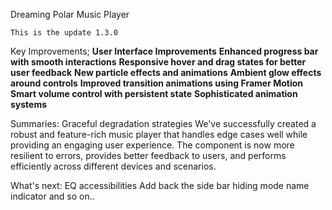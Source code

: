Dreaming Polar Music Player

```
This is the update 1.3.0
```
Key Improvements;
**User Interface Improvements**
**Enhanced progress bar with smooth interactions**
**Responsive hover and drag states for better user feedback**
**New particle effects and animations**
**Ambient glow effects around controls**
**Improved transition animations using Framer Motion**
**Smart volume control with persistent state**
**Sophisticated animation systems**

Summaries:
Graceful degradation strategies
We've successfully created a robust and feature-rich music player that handles edge cases well while providing an engaging user experience. The component is now more resilient to errors, provides better feedback to users, and performs efficiently across different devices and scenarios.

What's next:
EQ accessibilities
Add back the side bar hiding mode name indicator
and so on..